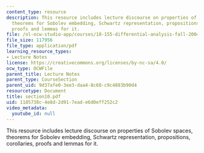```yaml
---
content_type: resource
description: This resource includes lecture discourse on properties of Sobolev spaces,
  theorems for Sobolev embedding, Schwartz representation, propositions, corollaries,
  proofs and lemmas for it.
file: /ol-ocw-studio-app/courses/18-155-differential-analysis-fall-2004/1185738c4e8d2d917eade6d0eff252c2_section10.pdf
file_size: 117956
file_type: application/pdf
learning_resource_types:
- Lecture Notes
license: https://creativecommons.org/licenses/by-nc-sa/4.0/
ocw_type: OCWFile
parent_title: Lecture Notes
parent_type: CourseSection
parent_uid: 9d37afe0-3ee3-daa4-8c60-c9c4883b90d4
resourcetype: Document
title: section10.pdf
uid: 1185738c-4e8d-2d91-7ead-e6d0eff252c2
video_metadata:
  youtube_id: null
---
```

This resource includes lecture discourse on properties of Sobolev spaces, theorems for Sobolev embedding, Schwartz representation, propositions, corollaries, proofs and lemmas for it.